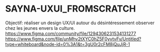 # SAYNA-UXUI_FROMSCRATCH
Objectif: réaliser un design UX/UI autour du désintéressement observer chez les jeunes envers la culture.  
https://www.figma.com/community/file/1294306231534131277
https://www.figma.com/file/unMhv2tXYC0hZ5F0yvtvFv/Untitled?type=whiteboard&node-id=0%3A1&t=3gU0r2cFM8jQuJjR-1
